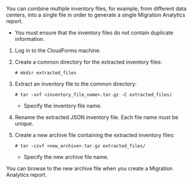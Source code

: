 You can combine multiple inventory files, for example, from different
data centers, into a single file in order to generate a single Migration
Analytics report.

  - You must ensure that the inventory files do not contain duplicate
    information.

<!-- end list -->

1.  Log in to the CloudForms machine.

2.  Create a common directory for the extracted inventory files:
    
        # mkdir extracted_files

3.  Extract an inventory file to the common directory:
    
        # tar -xvf <inventory_file_name>.tar.gz -C extracted_files/ 
    
      - Specify the inventory file name.

4.  Rename the extracted JSON inventory file. Each file name must be
    unique.

5.  Create a new archive file containing the extracted inventory files:
    
        # tar -czvf <new_archive>.tar.gz extracted_files/ 
    
      - Specify the new archive file name.

You can browse to the new archive file when you create a Migration
Analytics report.
